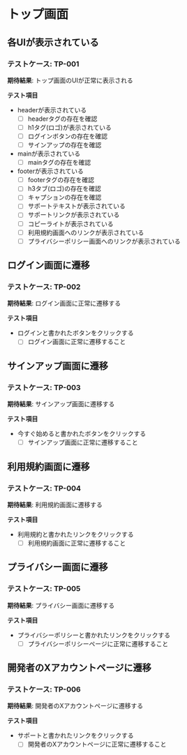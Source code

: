 # トップ画面
## 各UIが表示されている
### テストケース: TP-001
**期待結果**:
トップ画面のUIが正常に表示される

**テスト項目**
- headerが表示されている
  - [ ] headerタグの存在を確認
  - [ ] h1タグ(ロゴ)が表示されている
  - [ ] ログインボタンの存在を確認
  - [ ] サインアップの存在を確認

- mainが表示されている
  - [ ] mainタグの存在を確認

- footerが表示されている
  - [ ] footerタグの存在を確認
  - [ ] h3タブ(ロゴ)の存在を確認
  - [ ] キャプションの存在を確認
  - [ ] サポートテキストが表示されている
  - [ ] サポートリンクが表示されている
  - [ ] コピーライトが表示されている
  - [ ] 利用規約画面へのリンクが表示されている
  - [ ] プライバシーポリシー画面へのリンクが表示されている

## ログイン画面に遷移
### テストケース: TP-002
**期待結果**:
ログイン画面に正常に遷移する

**テスト項目**
- ログインと書かれたボタンをクリックする
  - [ ] ログイン画面に正常に遷移すること

## サインアップ画面に遷移
### テストケース: TP-003
**期待結果**:
サインアップ画面に遷移する

**テスト項目**
- 今すぐ始めると書かれたボタンをクリックする
  - [ ] サインアップ画面に正常に遷移すること

## 利用規約画面に遷移
### テストケース: TP-004
**期待結果**:
利用規約画面に遷移する

**テスト項目**
- 利用規約と書かれたリンクをクリックする
  - [ ] 利用規約画面に正常に遷移すること

## プライバシー画面に遷移
### テストケース: TP-005
**期待結果**:
プライバシー画面に遷移する

**テスト項目**
- プライバシーポリシーと書かれたリンクをクリックする
  - [ ] プライバシーポリシーページに正常に遷移すること

## 開発者のXアカウントページに遷移
### テストケース: TP-006
**期待結果**:
開発者のXアカウントページに遷移する

**テスト項目**
- サポートと書かれたリンクをクリックする
  - [ ] 開発者のXアカウントページに正常に遷移すること